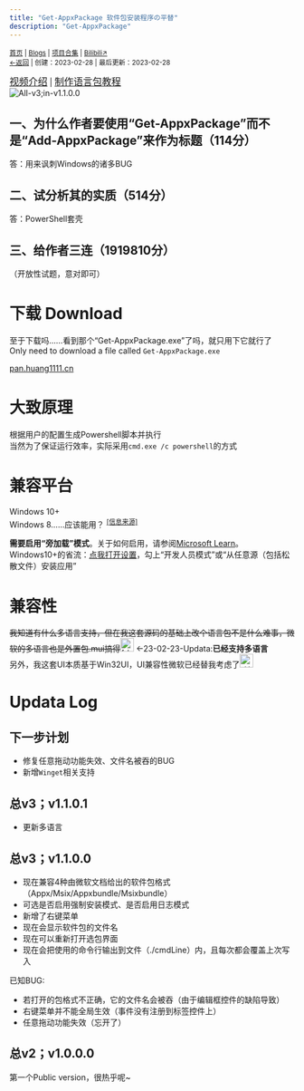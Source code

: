 ```yaml
---
title: "Get-AppxPackage 软件包安装程序の平替"
description: "Get-AppxPackage"
---
```

<small id="old_menu"><a href="/">首页</a> | <a href="/blogs">Blogs</a> | <a href="/Project">项目合集</a> | <a href="https://space.bilibili.com/1987247870">Bilibili↗</a><br><a href="../">←返回</a> |
 创建：2023-02-28 | 最后更新：2023-02-28</small><br>

<big>[视频介绍](http://b23.tv/BV1VA411z7bq)</big> | <big>[制作语言包教程](./how-to-make-lang-profile)</big><br>
![](https://s1.ax1x.com/2023/02/28/ppCUGuT.png "All-v3;in-v1.1.0.0")

## 一、为什么作者要使用“Get-AppxPackage”而不是“Add-AppxPackage”来作为标题（114分）
答：用来讽刺Windows的诸多BUG
## 二、试分析其的实质（514分）
答：PowerShell套壳
## 三、给作者三连（1919810分）
（开放性试题，意对即可）

# 下载 Download
至于下载吗……看到那个“Get-AppxPackage.exe”了吗，就只用下它就行了<br>
Only need to download a file called `Get-AppxPackage.exe`<br>

[pan.huang1111.cn](https://pan.huang1111.cn/s/L3NmI6?path=%2Fblog%2313%2FGet-AppxPackage)

# 大致原理
根据用户的配置生成Powershell脚本并执行<br>
当然为了保证运行效率，实际采用`cmd.exe /c powershell`的方式

# 兼容平台
Windows 10+<br>
Windows 8……应该能用？ <sup><a href="https://www.404techsupport.com/2014/06/23/installing-free-windows-8-modern-apps-without-the-windows-store/">[信息来源]</a></sup><br>

**需要启用“旁加载”模式**。关于如何启用，请参阅[Microsoft Learn](https://learn.microsoft.com/zh-cn/windows/application-management/sideload-apps-in-windows-10#step-1-turn-on-sideloading)。<br>
Windows10+的省流：[点我打开设置](ms-settings:developers)，勾上“开发人员模式”或“从任意源（包括松散文件）安装应用”<br>

# 兼容性
~~我知道有什么多语言支持，但在我这套源码的基础上改个语言包不是什么难事，微软的多语言也是外置包.mui搞得<img width=24px height=24px alt="[doge]" src="https://i0.hdslb.com/bfs/emote/3087d273a78ccaff4bb1e9972e2ba2a7583c9f11.png"></img>~~   ←23-02-23-Updata:**已经支持多语言**<br>
另外，我这套UI本质基于Win32UI，UI兼容性微软已经替我考虑了<img width=24px height=24px alt="[妙啊doge]" src="https://i0.hdslb.com/bfs/emote/b4cb77159d58614a9b787b91b1cd22a81f383535.png"></img><br>

# Updata Log
## 下一步计划
- 修复任意拖动功能失效、文件名被吞的BUG
- 新增`Winget`相关支持

## 总v3；v1.1.0.1
- 更新多语言

## 总v3；v1.1.0.0
- 现在兼容4种由微软文档给出的软件包格式（Appx/Msix/Appxbundle/Msixbundle）
- 可选是否启用强制安装模式、是否启用日志模式
- 新增了右键菜单
- 现在会显示软件包的文件名
- 现在可以重新打开选包界面
- 现在会把使用的命令行输出到文件（./cmdLine）内，且每次都会覆盖上次写入

已知BUG:
- 若打开的包格式不正确，它的文件名会被吞（由于编辑框控件的缺陷导致）
- 右键菜单并不能全局生效（事件没有注册到标签控件上）
- 任意拖动功能失效（忘开了）

## 总v2；v1.0.0.0
第一个Public version，很热乎呢~

<script src="https://rs.kdxiaoyi.top/res/scripts/js/sober.min.js"></script><script src="https://rs.kdxiaoyi.top/res/scripts/js/md-newUI-render.js"></script>